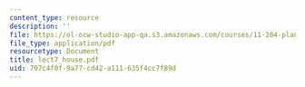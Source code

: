 ```yaml
---
content_type: resource
description: ''
file: https://ol-ocw-studio-app-qa.s3.amazonaws.com/courses/11-204-planning-communications-and-digital-media-fall-2004/707c4f0f9a77cd42a111635f4cc7f89d_lect7_house.pdf
file_type: application/pdf
resourcetype: Document
title: lect7_house.pdf
uid: 707c4f0f-9a77-cd42-a111-635f4cc7f89d
---
```

